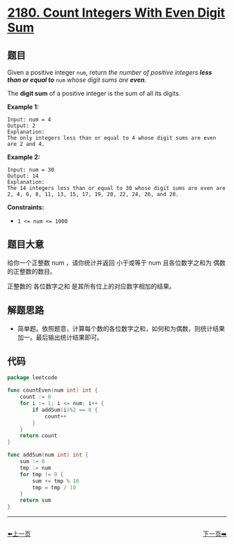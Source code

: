 # [2180. Count Integers With Even Digit Sum](https://leetcode.com/problems/count-integers-with-even-digit-sum/)


## 题目

Given a positive integer `num`, return *the number of positive integers **less than or equal to*** `num` *whose digit sums are **even***.

The **digit sum** of a positive integer is the sum of all its digits.

**Example 1:**

```
Input: num = 4
Output: 2
Explanation:
The only integers less than or equal to 4 whose digit sums are even are 2 and 4.

```

**Example 2:**

```
Input: num = 30
Output: 14
Explanation:
The 14 integers less than or equal to 30 whose digit sums are even are
2, 4, 6, 8, 11, 13, 15, 17, 19, 20, 22, 24, 26, and 28.

```

**Constraints:**

- `1 <= num <= 1000`

## 题目大意

给你一个正整数 num ，请你统计并返回 小于或等于 num 且各位数字之和为 偶数 的正整数的数目。

正整数的 各位数字之和 是其所有位上的对应数字相加的结果。

## 解题思路

- 简单题。依照题意，计算每个数的各位数字之和，如何和为偶数，则统计结果加一。最后输出统计结果即可。

## 代码

```go
package leetcode

func countEven(num int) int {
	count := 0
	for i := 1; i <= num; i++ {
		if addSum(i)%2 == 0 {
			count++
		}
	}
	return count
}

func addSum(num int) int {
	sum := 0
	tmp := num
	for tmp != 0 {
		sum += tmp % 10
		tmp = tmp / 10
	}
	return sum
}
```


----------------------------------------------
<div style="display: flex;justify-content: space-between;align-items: center;">
<p><a href="https://books.halfrost.com/leetcode/ChapterFour/2100~2199/2171.Removing-Minimum-Number-of-Magic-Beans/">⬅️上一页</a></p>
<p><a href="https://books.halfrost.com/leetcode/ChapterFour/2100~2199/2181.Merge-Nodes-in-Between-Zeros/">下一页➡️</a></p>
</div>
